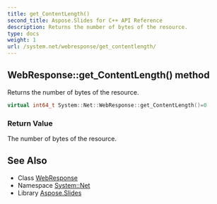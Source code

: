 ```yaml
---
title: get_ContentLength()
second_title: Aspose.Slides for C++ API Reference
description: Returns the number of bytes of the resource.
type: docs
weight: 1
url: /system.net/webresponse/get_contentlength/
---
```

## WebResponse::get_ContentLength() method


Returns the number of bytes of the resource.

```cpp
virtual int64_t System::Net::WebResponse::get_ContentLength()=0
```


### Return Value

The number of bytes of the resource.

## See Also

* Class [WebResponse](../)
* Namespace [System::Net](../../)
* Library [Aspose.Slides](../../../)